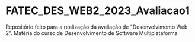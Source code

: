 # FATEC_DES_WEB2_2023_Avaliacao1
Repositório feito para a realização da avaliação de "Desenvolvimento Web 2". Matéria do curso de Desenvolvimento de Software Multiplataforma
